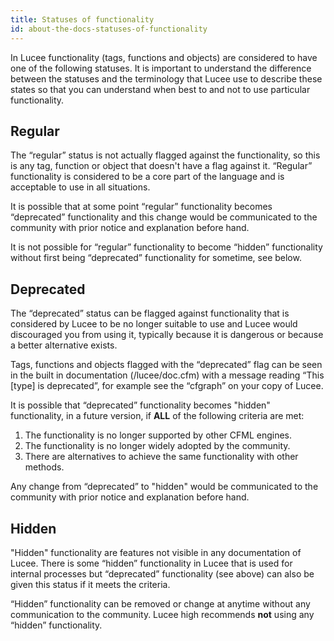 ```yaml
---
title: Statuses of functionality
id: about-the-docs-statuses-of-functionality
---
```


In Lucee functionality (tags, functions and objects) are considered to have one of the following statuses. It is important to understand the difference between the statuses and the terminology that Lucee use to describe these states so that you can understand when best to and not to use particular functionality.

## Regular ##
The “regular” status is not actually flagged against the functionality, so this is any tag, function or object that doesn't have a flag against it. “Regular” functionality is considered to  be a core part of the language and is acceptable to use in all situations.

It is possible that at some point “regular” functionality becomes “deprecated” functionality and this change would be communicated to the community with prior notice and explanation before hand.

It is not possible for “regular” functionality to become “hidden” functionality without first being “deprecated” functionality for sometime, see below.

## Deprecated ##
The “deprecated” status can be flagged against functionality that is considered by Lucee to be no longer suitable to use and Lucee would discouraged you from using it, typically because it is dangerous or because a better alternative exists.

Tags, functions and objects flagged with the “deprecated” flag can be seen in the built in documentation (/lucee/doc.cfm) with a message reading “This [type] is deprecated”, for example see the “cfgraph” on your copy of Lucee.

It is possible that “deprecated” functionality becomes "hidden" functionality, in a future version, if **ALL** of the following criteria are met:

1. The functionality is no longer supported by other CFML engines.
1. The functionality is no longer widely adopted by the community.
1. There are alternatives to achieve the same functionality with other methods.

Any change from “deprecated” to "hidden" would be communicated to the community with prior notice and explanation before hand.

## Hidden ##
"Hidden" functionality are features not visible in any documentation of Lucee. There is some “hidden” functionality in Lucee that is used for internal processes but “deprecated” functionality (see above) can also be given this status if it meets the criteria.

“Hidden” functionality can be removed or change at anytime without any communication to the community. Lucee high recommends **not** using any “hidden” functionality.
